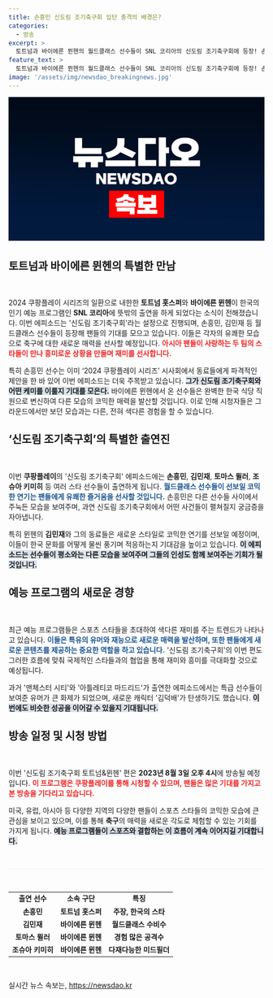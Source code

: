 ```yaml
---
title: 손흥민 신도림 조기축구회 입단 충격의 배경은?
categories:
  - 방송
excerpt: >
  토트넘과 바이에른 뮌헨의 월드클래스 선수들이 SNL 코리아의 신도림 조기축구회에 등장! 손흥민, 김민재와 함께하는 코믹한 순간들이 펼쳐진다. 8월 3일, 당신의 시선을 사로잡을 깜짝 출연을 놓치지 마세요!
feature_text: >
  토트넘과 바이에른 뮌헨의 월드클래스 선수들이 SNL 코리아의 신도림 조기축구회에 등장! 손흥민, 김민재와 함께하는 코믹한 순간들이 펼쳐진다. 8월 3일, 당신의 시선을 사로잡을 깜짝 출연을 놓치지 마세요!
image: '/assets/img/newsdao_breakingnews.jpg'
---
```


<p><img src="/assets/img/newsdao_breakingnews.jpg" alt="firstkoreanews 속보" /></p>

<h2 data-ke-size="size26">토트넘과 바이에른 뮌헨의 특별한 만남</h2>

<p data-ke-size="size16">&nbsp;</p>

<p data-ke-size="size16">2024 쿠팡플레이 시리즈의 일환으로 내한한 <b>토트넘 홋스퍼</b>와 <b>바이에른 뮌헨</b>이 한국의 인기 예능 프로그램인 <b>SNL 코리아</b>에 뜻밖의 출연을 하게 되었다는 소식이 전해졌습니다. 이번 에피소드는 '신도림 조기축구회'라는 설정으로 진행되며, 손흥민, 김민재 등 월드클래스 선수들이 등장해 팬들의 기대를 모으고 있습니다. 이들은 각자의 유쾌한 모습으로 축구에 대한 새로운 매력을 선사할 예정입니다. <b><span style="color: #ee2323;">아시아 팬들이 사랑하는 두 팀의 스타들이 만나 흥미로운 상황을 만들며 재미를 선사합니다.</span></b></p>

<p data-ke-size="size16">특히 손흥민 선수는 이미 ‘2024 쿠팡플레이 시리즈’ 시사회에서 동료들에게 파격적인 제안을 한 바 있어 이번 에피소드는 더욱 주목받고 있습니다. <b><span style="background-color: #21538527;">그가 신도림 조기축구회와 어떤 케미를 이룰지 기대를 모은다.</span></b> 바이에른 뮌헨에서 온 선수들은 완벽한 한국 식당 직원으로 변신하여 다른 모습의 코믹한 매력을 발산할 것입니다. 이로 인해 시청자들은 그라운드에서만 보던 모습과는 다른, 전혀 색다른 경험을 할 수 있습니다.</p>

<h2 data-ke-size="size26">‘신도림 조기축구회’의 특별한 출연진</h2>

<p data-ke-size="size16">&nbsp;</p>

<p data-ke-size="size16">이번 <b>쿠팡플레이</b>의 '신도림 조기축구회' 에피소드에는 <b>손흥민</b>, <b>김민재</b>, <b>토마스 뮐러</b>, <b>조슈아 키미히</b> 등 여러 스타 선수들이 출연하게 됩니다. <b><span style="color: #1a5490;">월드클래스 선수들이 선보일 코믹한 연기는 팬들에게 유쾌한 즐거움을 선사할 것입니다.</span></b> 손흥민은 다른 선수들 사이에서 주눅든 모습을 보여주며, 과연 신도림 조기축구회에서 어떤 사건들이 펼쳐질지 궁금증을 자아냅니다.</p>

<p data-ke-size="size16">특히 뮌헨의 <b>김민재</b>와 그의 동료들은 새로운 스타일로 코믹한 연기를 선보일 예정이며, 이들이 한국 문화를 어떻게 물씬 풍기며 적응하는지 기대감을 높이고 있습니다. <b><span style="background-color: #21538527;">이 에피소드는 선수들이 평소와는 다른 모습을 보여주며 그들의 인성도 함께 보여주는 기회가 될 것입니다.</span></b></p>

<h2 data-ke-size="size26">예능 프로그램의 새로운 경향</h2>

<p data-ke-size="size16">&nbsp;</p>

<p data-ke-size="size16">최근 예능 프로그램들은 스포츠 스타들을 초대하여 색다른 재미를 주는 트렌드가 나타나고 있습니다. <b><span style="color: #1a5490;">이들은 특유의 유머와 재능으로 새로운 매력을 발산하며, 또한 팬들에게 새로운 콘텐츠를 제공하는 중요한 역할을 하고 있습니다.</span></b> '신도림 조기축구회'의 이번 편도 그러한 흐름에 맞춰 국제적인 스타들과의 협업을 통해 재미와 흥미를 극대화할 것으로 예상됩니다.</p>

<p data-ke-size="size16">과거 '맨체스터 시티'와 '아틀레티코 마드리드'가 출연한 에피소드에서는 특급 선수들이 보여준 유머가 큰 화제가 되었으며, 새로운 캐릭터 '김덕배'가 탄생하기도 했습니다. <b><span style="background-color: #21538527;">이번에도 비슷한 성공을 이어갈 수 있을지 기대됩니다.</span></b></p>

<h2 data-ke-size="size26">방송 일정 및 시청 방법</h2>

<p data-ke-size="size16">&nbsp;</p>

<p data-ke-size="size16">이번 '신도림 조기축구회 토트넘&뮌헨' 편은 <b>2023년 8월 3일 오후 4시</b>에 방송될 예정입니다. <b><span style="color: #ee2323;">이 프로그램은 쿠팡플레이를 통해 시청할 수 있으며, 팬들은 많은 기대를 가지고 본 방송을 기다리고 있습니다.</span></b></p>

<p data-ke-size="size16">미국, 유럽, 아시아 등 다양한 지역의 다양한 팬들이 스포츠 스타들의 코믹한 모습에 큰 관심을 보이고 있으며, 이를 통해 <b>축구</b>의 매력을 새로운 각도로 체험할 수 있는 기회를 가지게 됩니다. <b><span style="background-color: #21538527;">예능 프로그램들이 스포츠와 결합하는 이 흐름이 계속 이어지길 기대합니다.</span></b></p>

<p data-ke-size="size16">&nbsp;</p>

<hr style="height: 1px; background-color: #eee; border: none;"/>

<p data-ke-size="size16">&nbsp;</p> 

<table style="width: 100%; border-collapse: collapse;">
    <tr>
        <td style="text-align: center; height: 17px;"><b>출연 선수</b></td>
        <td style="text-align: center; height: 17px;"><b>소속 구단</b></td>
        <td style="text-align: center; height: 17px;"><b>특징</b></td>
    </tr>
    <tr>
        <td style="text-align: center; height: 17px;"><b>손흥민</b></td>
        <td style="text-align: center; height: 17px;"><b>토트넘 홋스퍼</b></td>
        <td style="text-align: center; height: 17px;"><b>주장, 한국의 스타</b></td>
    </tr>
    <tr>
        <td style="text-align: center; height: 17px;"><b>김민재</b></td>
        <td style="text-align: center; height: 17px;"><b>바이에른 뮌헨</b></td>
        <td style="text-align: center; height: 17px;"><b>월드클래스 수비수</b></td>
    </tr>
    <tr>
        <td style="text-align: center; height: 17px;"><b>토마스 뮐러</b></td>
        <td style="text-align: center; height: 17px;"><b>바이에른 뮌헨</b></td>
        <td style="text-align: center; height: 17px;"><b>경험 많은 공격수</b></td>
    </tr>
    <tr>
        <td style="text-align: center; height: 17px;"><b>조슈아 키미히</b></td>
        <td style="text-align: center; height: 17px;"><b>바이에른 뮌헨</b></td>
        <td style="text-align: center; height: 17px;"><b>다재다능한 미드필더</b></td>
    </tr>
</table>

<p data-ke-size="size16">&nbsp;</p> 
실시간 뉴스 속보는, <a href="https://newsdao.kr" rel="dofollow">https://newsdao.kr</a>


